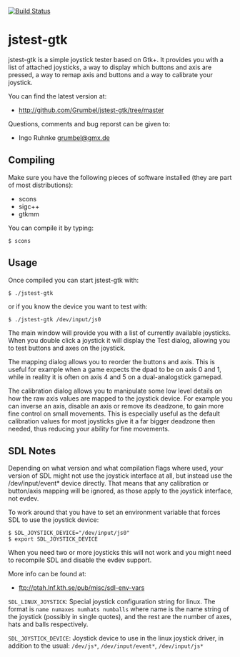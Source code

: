 [![Build Status](https://travis-ci.org/Grumbel/jstest-gtk.svg?branch=master)](https://travis-ci.org/Grumbel/jstest-gtk)

jstest-gtk
==========

jstest-gtk is a simple joystick tester based on Gtk+. It provides you
with a list of attached joysticks, a way to display which buttons and
axis are pressed, a way to remap axis and buttons and a way to
calibrate your joystick.

You can find the latest version at:

 * http://github.com/Grumbel/jstest-gtk/tree/master

Questions, comments and bug reporst can be given to:

 * Ingo Ruhnke <grumbel@gmx.de>


Compiling
---------

Make sure you have the following pieces of software installed (they
are part of most distributions):

 * scons
 * sigc++
 * gtkmm

You can compile it by typing:

    $ scons


Usage
-----

Once compiled you can start jstest-gtk with:

    $ ./jstest-gtk

or if you know the device you want to test with:

    $ ./jstest-gtk /dev/input/js0

The main window will provide you with a list of currently available
joysticks. When you double click a joystick it will display the Test
dialog, allowing you to test buttons and axes on the joystick.

The mapping dialog allows you to reorder the buttons and axis. This is
useful for example when a game expects the dpad to be on axis 0 and 1,
while in reality it is often on axis 4 and 5 on a dual-analogstick
gamepad.

The calibration dialog allows you to manipulate some low level details
on how the raw axis values are mapped to the joystick device. For
example you can inverse an axis, disable an axis or remove its
deadzone, to gain more fine control on small movements. This is
especially useful as the default calibration values for most joysticks
give it a far bigger deadzone then needed, thus reducing your ability
for fine movements.


SDL Notes
---------

Depending on what version and what compilation flags where used, your
version of SDL might not use the joystick interface at all, but
instead use the /dev/input/event* device directly. That means that any
calibration or button/axis mapping will be ignored, as those apply to
the joystick interface, not evdev.

To work around that you have to set an environment variable that
forces SDL to use the joystick device:

    $ SDL_JOYSTICK_DEVICE="/dev/input/js0"
    $ export SDL_JOYSTICK_DEVICE

When you need two or more joysticks this will not work and you might
need to recompile SDL and disable the evdev support.

More info can be found at:

 * ftp://ptah.lnf.kth.se/pub/misc/sdl-env-vars

`SDL_LINUX_JOYSTICK`:
  Special joystick configuration string for linux. The format is
  `name numaxes numhats numballs`
  where name is the name string of the joystick (possibly in single
  quotes), and the rest are the number of axes, hats and balls
  respectively.

`SDL_JOYSTICK_DEVICE`:
  Joystick device to use in the linux joystick driver, in addition to
  the usual: `/dev/js*`, `/dev/input/event*`, `/dev/input/js*`
